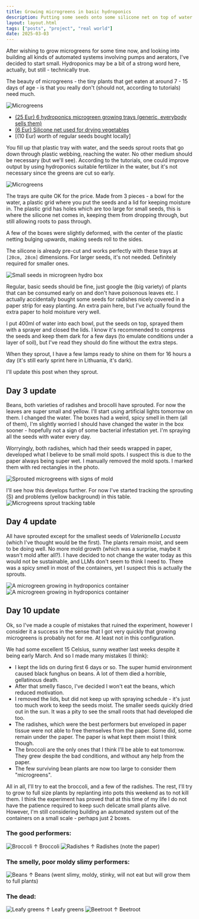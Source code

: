```yaml
---
title: Growing microgreens in basic hydroponics
description: Putting some seeds onto some silicone net on top of water filled boxes.
layout: layout.html
tags: ["posts", "project", "real world"]
date: 2025-03-03
---
```


After wishing to grow microgreens for some time now, and looking into building all kinds of automated systems involving pumps and aerators, I've decided to start small. Hydroponics may be a bit of a strong word here, actually, but still - technically true. 

The beauty of microgreens - the tiny plants that get eaten at around 7 - 15 days of age - is that you really don't (should not, according to tutorials) need much.

![Microgreens](./images/microgreen_growing_boxes.jpg "Growing microgreens")

- [(25 Eur) 6 hydroponics microgreen growing trays (generic, everybody sells them)](https://www.amazon.de/-/en/dp/B09NQZH19H)
- [(6 Eur) Silicone net used for drying vegetables](https://www.amazon.de/dp/B0DHKY6TX3)
- [(10 Eur) worth of regular seeds bought locally]

You fill up that plastic tray with water, and the seeds sprout roots that go down through plastic webbing, reaching the water. No other medium should be necessary (but we'll see). According to the tutorials, one could improve output by using hydroponics suitable fertilizer in the water, but it's not necessary since the greens are cut so early.

![Microgreens](./images/microgreen_seeds_1.jpg "Larger seeds")

The trays are quite OK for the price. Made from 3 pieces - a bowl for the water, a plastic grid where you put the seeds and a lid for keeping moisture in. The plastic grid has holes which are too large for small seeds, this is where the silicone net comes in, keeping them from dropping through, but still allowing roots to pass through.

A few of the boxes were slightly deformed, with the center of the plastic netting bulging upwards, making seeds roll to the sides.

The silicone is already pre-cut and works perfectly with these trays at `[20cm, 28cm]` dimensions. For larger seeds, it's not needed. Definitely required for smaller ones.

![Small seeds in microgreen hydro box](./images/microgreen_seeds_3.jpg "Smaller seeds")

Regular, basic seeds should be fine, just google the (big variety) of plants that can be consumed early on and don't have poisonous leaves etc. I actually accidentally bought some seeds for radishes nicely covered in a paper strip for easy planting. An extra pain here, but I've actually found the extra paper to hold moisture very well. 

I put 400ml of water into each bowl, put the seeds on top, sprayed them with a sprayer and closed the lids. I know it's recommended to compress the seeds and keep them dark for a few days (to emulate conditions under a layer of soil), but I've read they should do fine without the extra steps. 

When they sprout, I have a few lamps ready to shine on them for 16 hours a day (it's still early sprint here in Lithuania, it's dark). 

I'll update this post when they sprout. 

## Day 3 update

Beans, both varieties of radishes and brocolli have sprouted. For now the leaves are super small and yellow. I'll start using artificial lights tomorrow on them. I changed the water. The boxes had a weird, spicy smell in them (all of them), I'm slightly worried I should have changed the water in the box sooner - hopefully not a sign of some bacterial infestation yet. I'm spraying all the seeds with water every day. 

Worryingly, both radishes, which had their seeds wrapped in paper, developed what I believe to be small mold spots. I suspect this is due to the paper always being super wet. I manually removed the mold spots. I marked them with red rectangles in the photo. 

![Sprouted microgreens with signs of mold](./images/sprout_and_mold_microgreens.jpg "Sprouted microgreens with signs of mold")

I'll see how this develops further. For now I've started tracking the sprouting (S) and problems (yellow background) in this table.
![Microgreens sprout tracking table](./images/microgreen_table.jpg "Tracking sprouting and issues in a sheet")

## Day 4 update

All have sprouted except for the smallest seeds of *Valerianella Locusta* (which I've thought would be the first). The plants remain moist, and seem to be doing well. No more mold growth (which was a surprise, maybe it wasn't mold after all?). I have decided to not change the water today as this would not be sustainable, and LLMs don't seem to think I need to. There was a spicy smell in most of the containers, yet I suspect this is actually the sprouts. 

![A microgreen growing in hydroponics container](./images/first_leaves.jpg "A fast grower")
![A microgreen growing in hydroponics container](./images/other_leaves.jpg "Everything sprouted")

## Day 10 update

Ok, so I've made a couple of mistakes that ruined the experiment, however I consider it a success in the sense that I got very quickly that growing microgreens is probably not for me. At least not in this configuration.

We had some excellent 15 Celsius, sunny weather last weeks despite it being early March. And so I made many mistakes (I think):
- I kept the lids on during first 6 days or so. The super humid environment caused black funghus on beans. A lot of them died a horrible, gellatinous death. 
- After that smelly fiasco, I've decided I won't eat the beans, which reduced motivation. 
- I removed the lids, but did not keep up with spraying schedule - it's just too much work to keep the seeds moist. The smaller seeds quickly dried out in the sun. It was a pity to see the small roots that had developed die too.
- The radishes, which were the best performers but enveloped in paper tissue were not able to free themselves from the paper. Some did, some remain under the paper. The paper is what kept them moist I think though. 
- The broccoli are the only ones that I think I'll be able to eat tomorrow. They grew despite the bad conditions, and without any help from the paper.
- The few surviving bean plants are now too large to consider them "microgreens". 

All in all, I'll try to eat the broccoli, and a few of the radishes. The rest, I'll try to grow to full size plants by replanting into pots this weekend as to not kill them. I think the experiment has proved that at this time of my life I do not have the patience required to keep such delicate small plants alive. However, I'm still considering building an automated system out of the containers on a small scale - perhaps just 2 boxes. 

### The good performers:
![Broccoli](./images/end/broccoli.jpg "Broccoli")
↑ Broccoli
![Radishes](./images/end/radishes.jpg "Radishes")
↑ Radishes (note the paper)

### The smelly, poor moldy slimy performers:
![Beans](./images/end/beans.jpg "Beans")
↑ Beans (went slimy, moldy, stinky, will not eat but will grow them to full plants)

### The dead:
![Leafy greens](./images/end/leafy_greens.jpg "Leafy greens")
↑ Leafy greens
![Beetroot](./images/end/beetroot.jpg "Beetroot")
↑ Beetroot